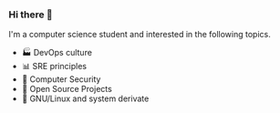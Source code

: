 ### Hi there 👋

I'm a computer science student and interested in the following topics.

- 🏭 DevOps culture
- 📊 SRE principles
- 🔐 Computer Security
- 📖 Open Source Projects
- 🐧 GNU/Linux and system derivate


